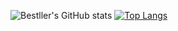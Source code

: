 ![Bestller's GitHub stats](https://github-readme-stats.vercel.app/api?username=bestller&show_icons=true&theme=transparent)
[![Top Langs](https://github-readme-stats.vercel.app/api/top-langs/?username=bestller&hide_progress=true)](https://github.com/anuraghazra/github-readme-stats)

